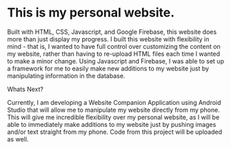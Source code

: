 # This is my personal website. 

Built with HTML, CSS, Javascript, and Google Firebase, this website does more than just display my progress. I built this website with flexibility in mind - that is, I wanted to have full control over customizing the content on my website, rather than having to re-upload HTML files each time I wanted to make a minor change. Using Javascript and Firebase, I was able to set up a framework for me to easily make new additions to my website just by manipulating information in the database. 


Whats Next?

Currently, I am developing a Website Companion Application using Android Studio that will allow me to manipulate my website directly from my phone. This will give me incredible flexibility over my personal website, as I will be able to immediately make additions to my website just by pushing images and/or text straight from my phone. Code from this project will be uploaded as well.
